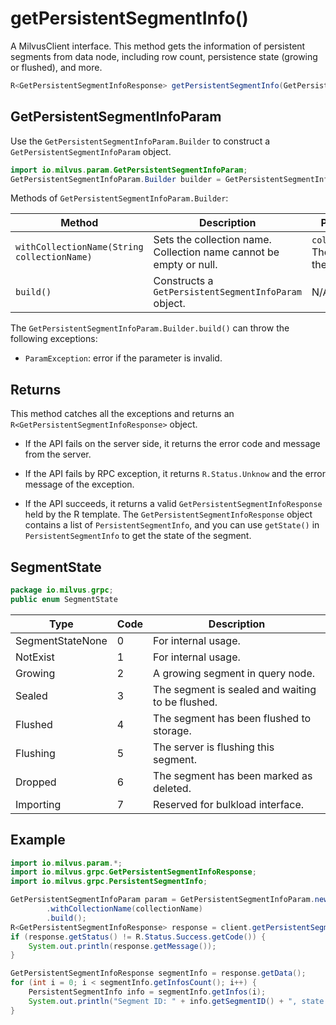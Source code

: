 # getPersistentSegmentInfo()

A MilvusClient interface. This method gets the information of persistent segments from data node, including row count, persistence state (growing or flushed), and more.

```Java
R<GetPersistentSegmentInfoResponse> getPersistentSegmentInfo(GetPersistentSegmentInfoParam requestParam);
```

## GetPersistentSegmentInfoParam

Use the `GetPersistentSegmentInfoParam.Builder` to construct a `GetPersistentSegmentInfoParam` object.

```Java
import io.milvus.param.GetPersistentSegmentInfoParam;
GetPersistentSegmentInfoParam.Builder builder = GetPersistentSegmentInfoParam.newBuilder();
```

Methods of `GetPersistentSegmentInfoParam.Builder`:

| Method                                      | Description                                                  | Parameters                                    |
| ------------------------------------------- | ------------------------------------------------------------ | --------------------------------------------- |
| `withCollectionName(String collectionName)` | Sets the collection name. Collection name cannot be empty or null. | `collectionName`: The name of the collection. |
| `build()`                                   | Constructs a `GetPersistentSegmentInfoParam` object.         | N/A                                           |

The `GetPersistentSegmentInfoParam.Builder.build()` can throw the following exceptions:

- `ParamException`: error if the parameter is invalid.

## Returns

This method catches all the exceptions and returns an `R<GetPersistentSegmentInfoResponse>` object.

- If the API fails on the server side, it returns the error code and message from the server.

- If the API fails by RPC exception, it returns `R.Status.Unknow` and the error message of the exception.

- If the API succeeds, it returns a valid `GetPersistentSegmentInfoResponse` held by the R template. The `GetPersistentSegmentInfoResponse` object contains a list of `PersistentSegmentInfo`, and you can use `getState()` in `PersistentSegmentInfo` to get the state of the segment.

## SegmentState

```Java
package io.milvus.grpc;
public enum SegmentState
```

| **Type**         | **Code** | **Description**                                  |
| ---------------- | -------- | ------------------------------------------------ |
| SegmentStateNone | 0        | For internal usage.                              |
| NotExist         | 1        | For internal usage.                              |
| Growing          | 2        | A growing segment in query node.                 |
| Sealed           | 3        | The segment is sealed and waiting to be flushed. |
| Flushed          | 4        | The segment has been flushed to storage.         |
| Flushing         | 5        | The server is flushing this segment.             |
| Dropped          | 6        | The segment has been marked as deleted.          |
| Importing        | 7        | Reserved for bulkload interface.                 |

## Example

```Java
import io.milvus.param.*;
import io.milvus.grpc.GetPersistentSegmentInfoResponse;
import io.milvus.grpc.PersistentSegmentInfo;

GetPersistentSegmentInfoParam param = GetPersistentSegmentInfoParam.newBuilder()
        .withCollectionName(collectionName)
        .build();
R<GetPersistentSegmentInfoResponse> response = client.getPersistentSegmentInfo(param);
if (response.getStatus() != R.Status.Success.getCode()) {
    System.out.println(response.getMessage());
}

GetPersistentSegmentInfoResponse segmentInfo = response.getData();
for (int i = 0; i < segmentInfo.getInfosCount(); i++) {
    PersistentSegmentInfo info = segmentInfo.getInfos(i);
    System.out.println("Segment ID: " + info.getSegmentID() + ", state: " + info.getState() + ", rows: " + info.getNumRows());
}
```

